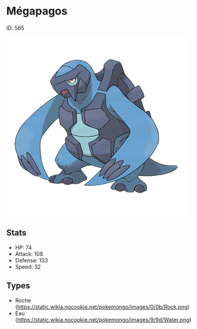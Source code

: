 # Mégapagos


ID: 565

![](https://raw.githubusercontent.com/PokeAPI/sprites/master/sprites/pokemon/other/official-artwork/565.png "Mégapagos")

## Stats


 - HP: 74
 - Attack: 108
 - Defense: 133
 - Speed: 32

## Types


 - Roche (https://static.wikia.nocookie.net/pokemongo/images/0/0b/Rock.png)
 - Eau (https://static.wikia.nocookie.net/pokemongo/images/9/9d/Water.png)
